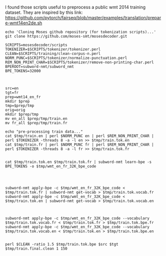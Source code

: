 I found those scripts useful to preprocess a public wmt 2014 training dataset. They are inspired by this link: https://github.com/pytorch/fairseq/blob/master/examples/translation/prepare-wmt14en2de.sh



    echo 'Cloning Moses github repository (for tokenization scripts)...'
    git clone https://github.com/moses-smt/mosesdecoder.git

    SCRIPTS=mosesdecoder/scripts
    TOKENIZER=$SCRIPTS/tokenizer/tokenizer.perl
    CLEAN=$SCRIPTS/training/clean-corpus-n.perl
    NORM_PUNC=$SCRIPTS/tokenizer/normalize-punctuation.perl
    REM_NON_PRINT_CHAR=$SCRIPTS/tokenizer/remove-non-printing-char.perl
    BPEROOT=subword-nmt/subword_nmt
    BPE_TOKENS=32000



    src=en
    tgt=fr
    prep=wmt14_en_fr
    mkdir $prep
    tmp=$prep/tmp
    orig=orig
    mkdir $prep/tmp
    mv en_all $prep/tmp/train.en 
    mv fr_all $prep/tmp/train.fr 

    echo "pre-processing train data..."
    cat $tmp/train.en | perl $NORM_PUNC en | perl $REM_NON_PRINT_CHAR | perl $TOKENIZER -threads 8 -a -l en >> $tmp/train.tok.en
    cat $tmp/train.fr | perl $NORM_PUNC fr | perl $REM_NON_PRINT_CHAR | perl $TOKENIZER -threads 8 -a -l fr >> $tmp/train.tok.fr


    cat $tmp/train.tok.en $tmp/train.tok.fr | subword-nmt learn-bpe -s BPE_TOKENS -o $tmp/wmt_en_fr_32K_bpe_code




    subword-nmt apply-bpe -c $tmp/wmt_en_fr_32K_bpe_code < $tmp/train.tok.fr | subword-nmt get-vocab > $tmp/train.tok.vocab.fr
    subword-nmt apply-bpe -c $tmp/wmt_en_fr_32K_bpe_code < $tmp/train.tok.en | subword-nmt get-vocab > $tmp/train.tok.vocab.en



    subword-nmt apply-bpe -c $tmp/wmt_en_fr_32K_bpe_code --vocabulary $tmp/train.tok.vocab.fr < $tmp/train.tok.fr > $tmp/train.tok.bpe.fr
    subword-nmt apply-bpe -c $tmp/wmt_en_fr_32K_bpe_code --vocabulary $tmp/train.tok.vocab.en < $tmp/train.tok.en > $tmp/train.tok.bpe.en


    perl $CLEAN -ratio 1.5 $tmp/train.tok.bpe $src $tgt $tmp/train.final.clean 1 150

